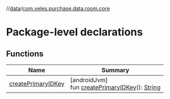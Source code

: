 //[data](../../index.md)/[com.veles.purchase.data.room.core](index.md)

# Package-level declarations

## Functions

| Name | Summary |
|---|---|
| [createPrimaryIDKey](create-primary-i-d-key.md) | [androidJvm]<br>fun [createPrimaryIDKey](create-primary-i-d-key.md)(): [String](https://kotlinlang.org/api/latest/jvm/stdlib/kotlin/-string/index.html) |
